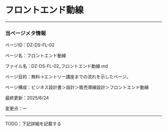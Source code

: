 # フロントエンド動線

---

### 当ページメタ情報

ページID：DZ-DS-FL-02

ページ名：フロントエンド動線

ファイル名：DZ-DS-FL-02_フロントエンド動線.md

ページ目的：無料→エントリー講座までの流れを示したページ。

ページ構成：ビジネス設計書＞設計＞販売導線設計＞フロントエンド動線

最終更新：2025/6/24

変更点：ー

---

TODO：下記詳細を記載する